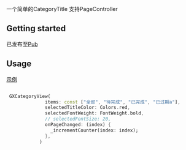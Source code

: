 <!-- 
This README describes the package. If you publish this package to pub.dev,
this README's contents appear on the landing page for your package.

For information about how to write a good package README, see the guide for
[writing package pages](https://dart.dev/guides/libraries/writing-package-pages). 

For general information about developing packages, see the Dart guide for
[creating packages](https://dart.dev/guides/libraries/create-library-packages)
and the Flutter guide for
[developing packages and plugins](https://flutter.dev/developing-packages). 
-->

一个简单的CategoryTitle 支持PageController

## Getting started

已发布至[Pub](https://pub.flutter-io.cn/packages/gx_category_view)

## Usage

[示例](https://github.com/gxhx/gx_category_view/tree/main/example)

```dart

 GXCategoryView(
              items: const ["全部", "待完成", "已完成", "已过期a"],
              selectedTitleColor: Colors.red,
              selectedFontWeight: FontWeight.bold,
              // selectedFontSize: 20,
              onPageChanged: (index) {
                _incrementCounter(index: index);
              },
            )

```


